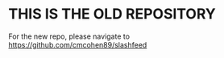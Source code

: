 # THIS IS THE OLD REPOSITORY

For the new repo, please navigate to https://github.com/cmcohen89/slashfeed
